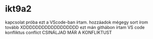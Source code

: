 # ikt9a2
kapcsolat próba
ezt a VScode-ban írtam.
hozzáadok mégegy sort
írom tovább XDDDDDDDDDDDDDDDDDD
ezt mán githábon írtam
VS code konfliktus
conflict
CSINÁLJAD MÁR A KONFLIKTUST
